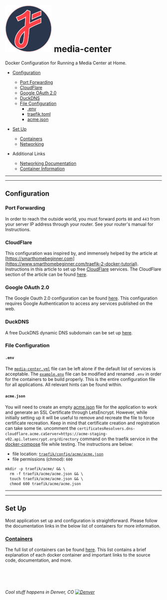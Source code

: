 # <img src="docs/static/juftin.png" width="150" alt="juftin">  media-center

Docker Configuration for Running a Media Center at Home.

-   [Configuration](#configuration)
    -   [Port Forwarding](#port-forwarding)
    -   [CloudFlare](#cloudflare)
    -   [Google OAuth 2.0](#google-oauth-20)
    -   [DuckDNS](#duckdns)
    -   [File Configuration](#file-configuration)
        -   [.env](#env)
        -   [traefik.toml](#traefiktoml)
        -   [acme.json](#acmejson)
-   [Set Up](#set-up)
    -   [Containers](#containers)
    -   [Networking](#networking)


-   Additional Links
    -   [Networking Documentation](docs/docker_networking.md)
    -   [Container Information](docs/docker_containers.md)

* * *

* * *

## Configuration

### Port Forwarding

In order to reach the outside world, you must forward ports 
`80` and `443` from your server IP address through your router. 
See your router's manual for Instructions.

### CloudFlare

This configuration was inspired by, and 
immensely helped by the article at 
[https://smarthomebeginner.com](https://www.smarthomebeginner.com/traefik-2-docker-tutorial). 
Instructions in this article to set up 
free [CloudFlare](https://dash.cloudflare.com/sign-up) services. 
The CloudFlare section of the article can be found 
[here](https://www.smarthomebeginner.com/traefik-reverse-proxy-tutorial-for-docker/#Dynamic_DNS_or_Your_Own_Domain_Name).

### Google OAuth 2.0

The Google Oauth 2.0 configuration can be found [here](https://www.smarthomebeginner.com/google-oauth-with-traefik-docker/#How_do_I_setup_OAuth). This configuration requires Google Authentication to access any services published on the web.

### DuckDNS

A free DuckDNS dynamic DNS subdomain can be set up [here](https://www.duckdns.org).

### File Configuration

#### `.env`

The [`media-center.yml`](media-center.yml) file can be left alone if the default list of services 
is acceptable. The [`example.env`](example.env) file can be modified and renamed `.env` in order 
for the containers to be build properly. This is the entire configuration file for
all applications. All relevant hints can be found within.

#### `acme.json`

You will need to create an empty [acme.json](traefik/acme/acme.json) file for the
application to work and generate an SSL Certificate through LetsEncrypt. 
However, while initially setting up it will be useful to remove and recreate the file to force
certificate recreation. Keep in mind that certificate creation and registration can take some tie.
uncomment the `certificatesResolvers.dns-cloudflare.acme.caServer=https://acme-staging-v02.api.letsencrypt.org/directory` 
command on the traefik service in the [docker-compose](media-center-v2.yml) file while testing. 
The instructions are below:

  - file location: [`traefik/config/acme/acme.json`](traefik/acme/acme.json)
  - file permissions (chmod): `600`

```shell script
mkdir -p traefik/acme/ && \
  rm -f traefik/acme/acme.json && \
  touch traefik/acme/acme.json && \
  chmod 600 traefik/acme/acme.json
```

* * *

* * *

## Set Up

Most application set up and configuration is straightforward. 
Please follow the documentation links in the below list 
of containers for more information.

### [Containers](docs/CONTAINERS.md)

The full list of containers can be found [here](docs/CONTAINERS.md). This list contains a brief explanation of each docker container and important links to the source code, documentation, and more.

<br/>
<br/>
<br/>

###### Cool stuff happens in Denver, CO [<img src="https://upload.wikimedia.org/wikipedia/commons/thumb/6/61/Flag_of_Denver%2C_Colorado.svg/800px-Flag_of_Denver%2C_Colorado.svg.png" width="25" alt="Denver">](https://denver-devs.slack.com/)